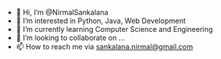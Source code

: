 - 👋 Hi, I’m @NirmalSankalana
- 👀 I’m interested in Python, Java, Web Development
- 🌱 I’m currently learning Computer Science and Engineering
- 💞️ I’m looking to collaborate on ...
- 📫 How to reach me via sankalana.nirmal@gmail.com

<!---
NirmalSankalana/NirmalSankalana is a ✨ special ✨ repository because its `README.md` (this file) appears on your GitHub profile.
You can click the Preview link to take a look at your changes.
--->
